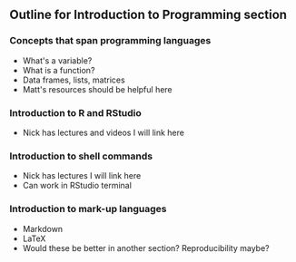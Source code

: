 ## Outline for Introduction to Programming section

### Concepts that span programming languages  
* What's a variable?  
* What is a function?  
* Data frames, lists, matrices   
* Matt's resources should be helpful here

### Introduction to R and RStudio
* Nick has lectures and videos I will link here


### Introduction to shell commands
* Nick has lectures I will link here 
* Can work in RStudio terminal


### Introduction to mark-up languages
* Markdown  
* LaTeX  
* Would these be better in another section? Reproducibility maybe?  

